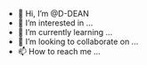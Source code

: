 - 👋 Hi, I’m @D-DEAN
- 👀 I’m interested in ...
- 🌱 I’m currently learning ...
- 💞️ I’m looking to collaborate on ...
- 📫 How to reach me ...

<!---
D-DEAN/D-DEAN is a ✨ special ✨ repository because its `README.md` (this file) appears on your GitHub profile.
You can click the Preview link to take a look at your changes.
--->
